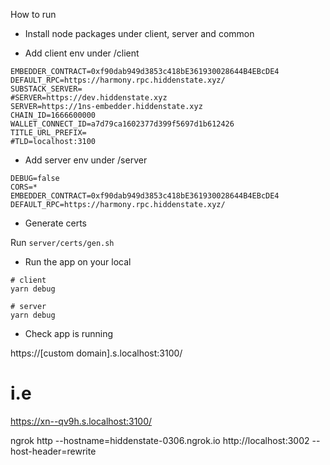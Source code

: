 How to run

- Install node packages under client, server and common

- Add client env under /client

```
EMBEDDER_CONTRACT=0xf90dab949d3853c418bE361930028644B4EBcDE4
DEFAULT_RPC=https://harmony.rpc.hiddenstate.xyz/
SUBSTACK_SERVER=
#SERVER=https://dev.hiddenstate.xyz
SERVER=https://1ns-embedder.hiddenstate.xyz
CHAIN_ID=1666600000
WALLET_CONNECT_ID=a7d79ca1602377d399f5697d1b612426
TITLE_URL_PREFIX=
#TLD=localhost:3100
```

- Add server env under /server

```
DEBUG=false
CORS=*
EMBEDDER_CONTRACT=0xf90dab949d3853c418bE361930028644B4EBcDE4
DEFAULT_RPC=https://harmony.rpc.hiddenstate.xyz/
```

- Generate certs

Run `server/certs/gen.sh`

- Run the app on your local

```
# client
yarn debug

# server
yarn debug
```

- Check app is running

https://[custom domain].s.localhost:3100/
# i.e
https://xn--qv9h.s.localhost:3100/

ngrok http --hostname=hiddenstate-0306.ngrok.io http://localhost:3002 --host-header=rewrite
